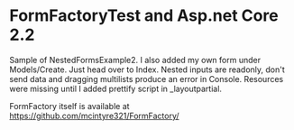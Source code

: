 # FormFactoryTest and Asp.net Core 2.2

Sample of NestedFormsExample2. I also added my own form under Models/Create. Just head over to Index. Nested inputs are readonly, don't send data and dragging multilists produce an error in Console. Resources were missing until I added prettify script in _layoutpartial.

FormFactory itself is available at https://github.com/mcintyre321/FormFactory/
